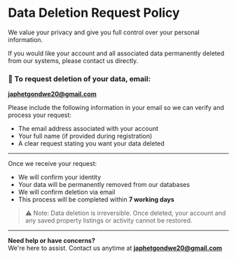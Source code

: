 # Data Deletion Request Policy

We value your privacy and give you full control over your personal information.

If you would like your account and all associated data permanently deleted from our systems, please contact us directly.

### 📧 To request deletion of your data, email:

**japhetgondwe20@gmail.com**

Please include the following information in your email so we can verify and process your request:

- The email address associated with your account  
- Your full name (if provided during registration)  
- A clear request stating you want your data deleted  

---

Once we receive your request:

- We will confirm your identity
- Your data will be permanently removed from our databases
- We will confirm deletion via email
- This process will be completed within **7 working days**

> ⚠️ Note: Data deletion is irreversible. Once deleted, your account and any saved property listings or activity cannot be restored.

---

**Need help or have concerns?**  
We're here to assist. Contact us anytime at **japhetgondwe20@gmail.com**
